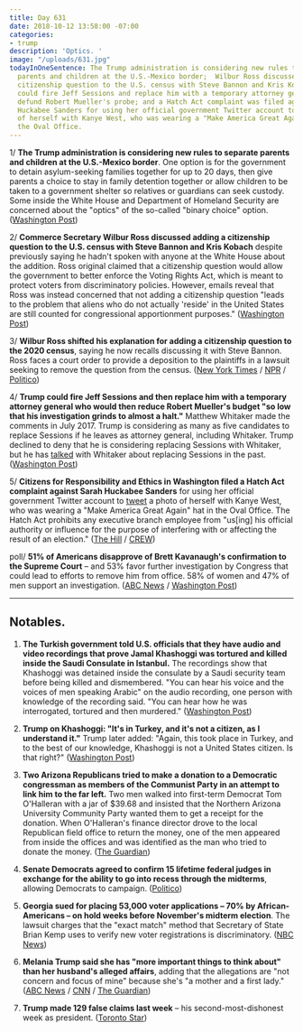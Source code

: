 ```yaml
---
title: Day 631
date: 2018-10-12 13:58:00 -07:00
categories:
- trump
description: 'Optics. '
image: "/uploads/631.jpg"
todayInOneSentence: The Trump administration is considering new rules to separate
  parents and children at the U.S.-Mexico border;  Wilbur Ross discussed adding a
  citizenship question to the U.S. census with Steve Bannon and Kris Kobach; Trump
  could fire Jeff Sessions and replace him with a temporary attorney general who would
  defund Robert Mueller's probe; and a Hatch Act complaint was filed against Sarah
  Huckabee Sanders for using her official government Twitter account to tweet a photo
  of herself with Kanye West, who was wearing a "Make America Great Again" hat in
  the Oval Office.
---
```


1/ **The Trump administration is considering new rules to separate parents and children at the U.S.-Mexico border**. One option is for the government to detain asylum-seeking families together for up to 20 days, then give parents a choice to stay in family detention together or allow children to be taken to a government shelter so relatives or guardians can seek custody. Some inside the White House and Department of Homeland Security are concerned about the "optics" of the so-called "binary choice" option. ([Washington Post](https://www.washingtonpost.com/local/immigration/trump-administration-weighs-new-family-separation-effort-at-border/2018/10/12/45895cce-cd7b-11e8-920f-dd52e1ae4570_story.html))

2/ **Commerce Secretary Wilbur Ross discussed adding a citizenship question to the U.S. census with Steve Bannon and Kris Kobach** despite previously saying he hadn't spoken with anyone at the White House about the addition. Ross original claimed that a citizenship question would allow the government to better enforce the Voting Rights Act, which is meant to protect voters from discriminatory policies. However, emails reveal that Ross was instead concerned that not adding a citizenship question "leads to the problem that aliens who do not actually 'reside' in the United States are still counted for congressional apportionment purposes." ([Washington Post](https://www.washingtonpost.com/politics/2018/10/12/new-emails-reveal-central-political-motivation-changing-census/?utm_term=.5a99b6f998ac))

3/ **Wilbur Ross shifted his explanation for adding a citizenship question to the 2020 census**, saying he now recalls discussing it with Steve Bannon. Ross faces a court order to provide a deposition to the plaintiffs in a lawsuit seeking to remove the question from the census. ([New York Times](https://www.nytimes.com/2018/10/12/us/politics/wilbur-ross-commerce-census-citizenship.html) / [NPR](https://www.npr.org/2018/10/11/656570447/commerce-secretary-now-recalls-discussing-citizenship-question-with-steve-bannon) / [Politico](https://www.politico.com/story/2018/10/11/ross-bannon-sessions-citizenship-question-842575))

4/ **Trump could fire Jeff Sessions and then replace him with a temporary attorney general who would then reduce Robert Mueller's budget "so low that his investigation grinds to almost a halt."** Matthew Whitaker made the comments in July 2017. Trump is considering as many as five candidates to replace Sessions if he leaves as attorney general, including Whitaker. Trump declined to deny that he is considering replacing Sessions with Whitaker, but he has [talked](https://whatthefuckjusthappenedtoday.com/2018/10/11/day-630/#3-trump-spoke-with-jeff-sessions-own) with Whitaker about replacing Sessions in the past. ([Washington Post](https://www.washingtonpost.com/politics/2018/10/12/trumps-potential-new-attorney-general-once-mused-about-choking-off-robert-muellers-funds/))

5/ **Citizens for Responsibility and Ethics in Washington filed a Hatch Act complaint against Sarah Huckabee Sanders** for using her official government Twitter account to [tweet](https://twitter.com/PressSec/status/1050536511173742592) a photo of herself with Kanye West, who was wearing a "Make America Great Again" hat in the Oval Office. The Hatch Act prohibits any executive branch employee from "us\[ing\] his official authority or influence for the purpose of interfering with or affecting the result of an election." ([The Hill](https://thehill.com/homenews/administration/411194-watchdog-files-hatch-act-complain-against-sanders-for-picture-with) / [CREW](https://www.citizensforethics.org/press-release/crew-files-hatch-act-complaint-against-sarah-huckabee-sanders/))

poll/ **51% of Americans disapprove of Brett Kavanaugh's confirmation to the Supreme Court** – and 53% favor further investigation by Congress that could lead to efforts to remove him from office. 58% of women and 47% of men support an investigation. ([ABC News](https://abcnews.go.com/Politics/women-lead-support-investigation-kavanaugh-poll/story?id=58461716) / [Washington Post](https://www.washingtonpost.com/politics/more-americans-disapprove-of-kavanaughs-confirmation-than-support-it-new-poll-shows/2018/10/12/18dbf872-cd93-11e8-a3e6-44daa3d35ede_story.html))

---

## Notables.

1. **The Turkish government told U.S. officials that they have audio and video recordings that prove Jamal Khashoggi was tortured and killed inside the Saudi Consulate in Istanbul.** The recordings show that Khashoggi was detained inside the consulate by a Saudi security team before being killed and dismembered. "You can hear his voice and the voices of men speaking Arabic" on the audio recording, one person with knowledge of the recording said. "You can hear how he was interrogated, tortured and then murdered." ([Washington Post](https://www.washingtonpost.com/world/national-security/turks-tell-us-officials-they-have-audio-and-video-recordings-that-support-conclusion-khashoggi-was-killed/2018/10/11/119a119e-cd88-11e8-920f-dd52e1ae4570_story.html?utm_term=.7db203fc57e8))

2. **Trump on Khashoggi: "It's in Turkey, and it's not a citizen, as I understand it."** Trump later added: "Again, this took place in Turkey, and to the best of our knowledge, Khashoggi is not a United States citizen. Is that right?" ([Washington Post](https://www.washingtonpost.com/politics/2018/10/11/trumps-jamal-khashoggi-reckoning-why-his-history-with-despots-suggests-he-wont-get-tough-saudi-arabia/?utm_term=.d9521e1bb6ab))

3. **Two Arizona Republicans tried to make a donation to a Democratic congressman as members of the Communist Party in an attempt to link him to the far left.** Two men walked into first-term Democrat Tom O'Halleran with a jar of $39.68 and insisted that the Northern Arizona University Community Party wanted them to get a receipt for the donation. When O'Halleran's finance director drove to the local Republican field office to return the money, one of the men appeared from inside the offices and was identified as the man who tried to donate the money. ([The Guardian](https://www.theguardian.com/us-news/2018/oct/12/arizona-republicans-communists-democrats-donation-attempt))

4. **Senate Democrats agreed to confirm 15 lifetime federal judges in exchange for the ability to go into recess through the midterms**, allowing Democrats to campaign. ([Politico](https://www.politico.com/story/2018/10/11/senate-democrats-judges-895168))

5. **Georgia sued for placing 53,000 voter applications – 70% by African-Americans – on hold weeks before November's midterm election**. The lawsuit charges that the "exact match" method that Secretary of State Brian Kemp uses to verify new voter registrations is discriminatory. ([NBC News](https://www.nbcnews.com/politics/politics-news/georgia-sued-placing-thousands-voter-registrations-hold-election-n919526))

6. **Melania Trump said she has "more important things to think about" than her husband's alleged affairs**, adding that the allegations are "not concern and focus of mine" because she's "a mother and a first lady." ([ABC News](https://abcnews.go.com/Politics/lady-important-things-trumps-alleged-affairs/story?id=58436548) / [CNN](https://www.cnn.com/2018/10/12/politics/melania-trump-marriage-president-alleged-affairs/index.html) / [The Guardian](https://www.theguardian.com/us-news/2018/oct/12/melania-trump-abc-interview-husbands-alleged-affairs))

7. **Trump made 129 false claims last week** – his second-most-dishonest week as president. ([Toronto Star](https://www.thestar.com/news/world/analysis/2018/10/11/donald-trump-just-had-his-second-most-dishonest-week-in-office-129-false-claims.html))